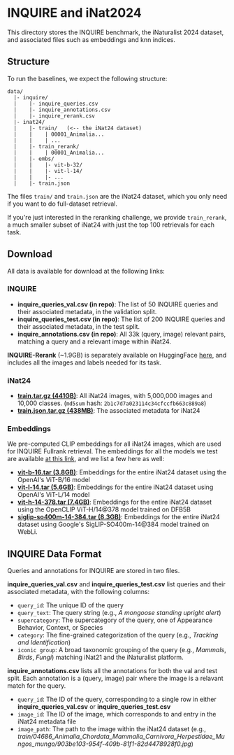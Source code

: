 # INQUIRE and iNat2024

This directory stores the INQUIRE benchmark, the iNaturalist 2024 dataset, and associated files such as embeddings and knn indices.

## Structure

To run the baselines, we expect the following structure:

```
data/
  |- inquire/ 
  |    |- inquire_queries.csv
  |    |- inquire_annotations.csv
  |    |- inquire_rerank.csv
  |- inat24/        
  |    |- train/   (<-- the iNat24 dataset)
  |    |    | 00001_Animalia...
  |    |    | ...
  |    |- train_rerank/  
  |    |    | 00001_Animalia...
  |    |- embs/
  |    |    |- vit-b-32/
  |    |    |- vit-l-14/
  |    |    |- ...
  |    |- train.json 
```

The files `train/` and `train.json` are the iNat24 dataset, which you only need if you want to do full-dataset retrieval.

If you're just interested in the reranking challenge, we provide `train_rerank`, a much smaller subset of iNat24 with just the top 100 retrievals for each task.

## Download
All data is available for download at the following links:

### INQUIRE

- **inquire_queries_val.csv (in repo)**: The list of 50 INQUIRE queries and their associated metadata, in the validation split.
- **inquire_queries_test.csv (in repo)**: The list of 200 INQUIRE queries and their associated metadata, in the test split.
- **inquire_annotations.csv (in repo)**: All 33k (query, image) relevant pairs, matching a query and a relevant image within iNat24.

**INQUIRE-Rerank** (~1.9GB) is separately available on HuggingFace [here](https://huggingface.co/datasets/evendrow/INQUIRE-Rerank), and includes all the images and labels needed for its task.

### iNat24

- **[train.tar.gz (441GB)](https://ml-inat-competition-datasets.s3.amazonaws.com/2024/train.tar.gz)**: All iNat24 images, with 5,000,000 images and 10,000 classes. (`md5sum` hash: `2b1c7d7a023114c34cfccfb663c889a8`)
- **[train.json.tar.gz (438MB)](https://ml-inat-competition-datasets.s3.amazonaws.com/2024/train.json.tar.gz)**: The associated metadata for iNat24


### Embeddings

We pre-computed CLIP embeddings for all iNat24 images, which are used for INQUIRE Fullrank retrieval. The embeddings for all the models we test are available [at this link](https://drive.google.com/drive/folders/1remNGZdc08B7i-Xg3oAaY68fnJ3QXyWm?usp=drive_link), and we list a few here as well:

- **[vit-b-16.tar (3.8GB)](https://drive.google.com/file/d/1JW-Z24zbcBuCb5bGRxMECUoIxH8Kmg__/view?usp=drive_link)**: Embeddings for the entire iNat24 dataset using the OpenAI's ViT-B/16 model
- **[vit-l-14.tar (5.6GB)](https://drive.google.com/file/d/1j5chxOkYq8WWsnFL8parpJwPXio-RkRX/view?usp=drive_link)**: Embeddings for the entire iNat24 dataset using OpenAI's ViT-L/14 model
- **[vit-h-14-378.tar (7.4GB)](https://drive.google.com/file/d/1QABd-7VpjzaOP7v1Kbf6Rgmgd5ujkArR/view?usp=drive_link)**: Embeddings for the entire iNat24 dataset using the OpenCLIP ViT-H/14@378 model trained on DFB5B
- **[siglip-so400m-14-384.tar (8.3GB)](https://drive.google.com/file/d/1VMBuA1KbSItKOV2kh1ag6RnUrQvdkEvS/view?usp=drive_link)**: Embeddings for the entire iNat24 dataset using Google's SigLIP-SO400m-14@384 model trained on WebLi.

## INQUIRE Data Format

Queries and annotations for INQUIRE are stored in two files.

**inquire_queries_val.csv** and **inquire_queries_test.csv** list queries and their associated metadata, with the following columns:
- `query_id`: The unique ID of the query
- `query_text`: The query string (e.g., _A mongoose standing upright alert_)
- `supercategory`: The supercategory of the query, one of Appearance Behavior, Context, or Species
- `category`: The fine-grained categorization of the query (e.g., _Tracking and Identification_)
- `iconic group`: A broad taxonomic grouping of the query (e.g., _Mammals_, _Birds_, _Fungi_) matching iNat21 and the iNaturalist platform.

**inquire_annotations.csv** lists all the annotations for both the val and test split. Each annotation is a (query, image) pair where the image is a relavant match for the query.
- `query_id`: The ID of the query, corresponding to a single row in either **inquire_queries_val.csv** or **inquire_queries_test.csv**
- `image_id`: The ID of the image, which corresponds to and entry in the iNat24 metadata file
- `image_path`: The path to the image within the iNat24 dataset (e.g., _train/04686_Animalia_Chordata_Mammalia_Carnivora_Herpestidae_Mungos_mungo/903be103-954f-409b-81f1-82d4478928f0.jpg_)
